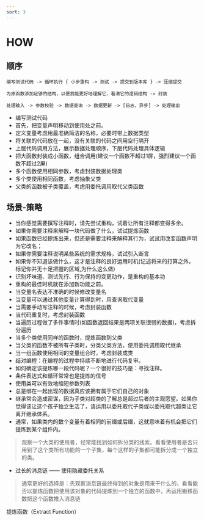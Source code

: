 ```yaml
---
sort: 3
---
```


# HOW



## 顺序

```danger
编写测试代码 -> 循环执行 { 小步重构 -> 测试 -> 提交到版本库 } -> 压缩提交

为原函数添加足够的结构，以便我能更好地理解它，看清它的逻辑结构 -> 封装

处理输入 -> 参数校验 -> 数据查询 -> 数据更新 -> [日志、异步] -> 处理输出
```

* 编写测试代码
* 首先，把变量声明移动到使用处之前。
* 定义变量考虑用最准确简洁的名称，必要时带上数据类型
* 将关联的代码放在一起，没有关联的代码之间用空行隔开
* 上层代码调用方法，展示数据处理顺序，下层代码处理具体逻辑
* 把大函数封装成小函数，组合调用(建议一个函数不超过1屏，强烈建议一个函数不超过2屏)
* 多个函数使用相同参数，考虑封装数据处理类
* 多个类使用相同函数，考虑抽象父类
* 父类的函数被子类覆盖，考虑用委托调用取代父类函数

## 场景-策略

* 当你感觉需要撰写注释时，请先尝试重构，试着让所有注释都变得多余。
* 如果你需要注释来解释一块代码做了什么，试试提炼函数
* 如果函数已经提炼出来，但还是需要注释来解释其行为，试试用改变函数声明为它改名；
* 如果你需要注释说明某些系统的需求规格，试试引入断言
* 如果你不知道该做什么，这才是注释的良好运用时机(记述将来的打算之外，标记你并无十足把握的区域,为什么这么做)
* 识别坏味道、测试先行、行为保持的变更动作，是重构的基本功
* 重构的最佳时机就在添加新功能之前。
* 当变量名表达不准确的时候修改变量名
* 当变量可以通过其他变量计算得到时，用查询取代变量
* 当需要手动写注释的时候，考虑封装函数
* 当代码重复时，考虑封装函数
* 当遍历过程做了多件事情时(如函数返回结果是两项关联很弱的数据)，考虑拆分遍历
* 当多个类使用同样的函数时，提炼函数到父类
* 当父类的函数不被所有子类时，分类父类方法，使用委托调用取代继承
* 当一组函数使用相同的变量组合时，考虑封装成类
* 结对编程：在编程的过程中持续不断地进行代码复审。
* 如何确定该提炼哪一段代码呢？一个很好的技巧是：寻找注释。
* 条件表达式和循环常常也是提炼的信号
* 使用类可以有效地缩短参数列表
* 总是绑在一起出现的数据真应该拥有属于它们自己的对象
* 继承常会造成密谋，因为子类对超类的了解总是超过后者的主观愿望。如果你觉得该让这个孩子独立生活了，请运用以委托取代子类或以委托取代超类让它离开继承体系。
* 通常，如果类内的数个变量有着相同的前缀或后缀，这就意味着有机会把它们提炼到某个组件内。
> 观察一个大类的使用者，经常能找到如何拆分类的线索。看看使用者是否只用到了这个类所有功能的一个子集，每个这样的子集都可能拆分成一个独立的类。
* 过长的消息链 —— 使用隐藏委托关系
> 通常更好的选择是：先观察消息链最终得到的对象是用来干什么的，看看能否以提炼函数把使用该对象的代码提炼到一个独立的函数中，再运用搬移函数把这个函数推入消息链


提炼函数（Extract Function）   